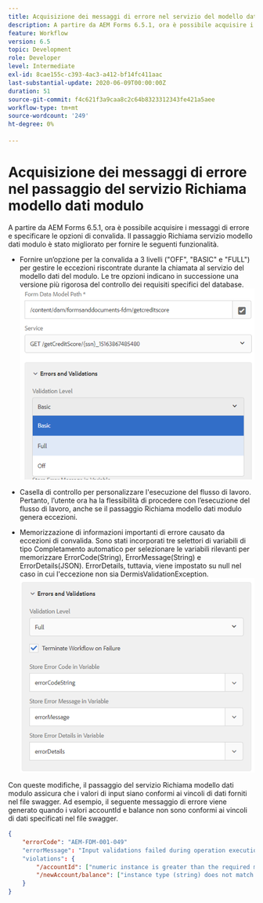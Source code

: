 ```yaml
---
title: Acquisizione dei messaggi di errore nel servizio del modello dati del modulo come passaggio nel flusso di lavoro
description: A partire da AEM Forms 6.5.1, ora è possibile acquisire i messaggi di errore generati utilizzando il Servizio modello dati modulo di chiamata come passaggio nel flusso di lavoro AEM. Flusso di lavoro
feature: Workflow
version: 6.5
topic: Development
role: Developer
level: Intermediate
exl-id: 8cae155c-c393-4ac3-a412-bf14fc411aac
last-substantial-update: 2020-06-09T00:00:00Z
duration: 51
source-git-commit: f4c621f3a9caa8c2c64b8323312343fe421a5aee
workflow-type: tm+mt
source-wordcount: '249'
ht-degree: 0%

---
```


# Acquisizione dei messaggi di errore nel passaggio del servizio Richiama modello dati modulo

A partire da AEM Forms 6.5.1, ora è possibile acquisire i messaggi di errore e specificare le opzioni di convalida. Il passaggio Richiama servizio modello dati modulo è stato migliorato per fornire le seguenti funzionalità.

* Fornire un’opzione per la convalida a 3 livelli (&quot;OFF&quot;, &quot;BASIC&quot; e &quot;FULL&quot;) per gestire le eccezioni riscontrate durante la chiamata al servizio del modello dati del modulo. Le tre opzioni indicano in successione una versione più rigorosa del controllo dei requisiti specifici del database.
  ![livelli di convalida](assets/validation-level.PNG)

* Casella di controllo per personalizzare l&#39;esecuzione del flusso di lavoro. Pertanto, l’utente ora ha la flessibilità di procedere con l’esecuzione del flusso di lavoro, anche se il passaggio Richiama modello dati modulo genera eccezioni.

* Memorizzazione di informazioni importanti di errore causato da eccezioni di convalida. Sono stati incorporati tre selettori di variabili di tipo Completamento automatico per selezionare le variabili rilevanti per memorizzare ErrorCode(String), ErrorMessage(String) e ErrorDetails(JSON). ErrorDetails, tuttavia, viene impostato su null nel caso in cui l&#39;eccezione non sia DermisValidationException.
  ![acquisizione dei messaggi di errore](assets/fdm-error-details.PNG)

Con queste modifiche, il passaggio del servizio Richiama modello dati modulo assicura che i valori di input siano conformi ai vincoli di dati forniti nel file swagger. Ad esempio, il seguente messaggio di errore viene generato quando i valori accountId e balance non sono conformi ai vincoli di dati specificati nel file swagger.

```json
{
    "errorCode": "AEM-FDM-001-049"
    "errorMessage": "Input validations failed during operation execution"
    "violations": {
        "/accountId": ["numeric instance is greater than the required maximum (maximum: 20, found: 97)"],
        "/newAccount/balance": ["instance type (string) does not match any allowed primitive type (allowed: [\"integer\",\"number\"])"]
    }   
}
```
